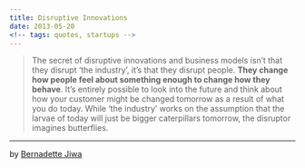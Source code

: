 ```yaml
---
title: Disruptive Innovations
date: 2013-05-20
<!-- tags: quotes, startups -->
---
```


> The secret of disruptive innovations and business models isn’t that they disrupt ‘the industry’, it’s that they disrupt people. __They change how people feel about something enough to change how they behave__. It’s entirely possible to look into the future and think about how your customer might be changed tomorrow as a result of what you do today. While ‘the industry’ works on the assumption that the larvae of today will just be bigger caterpillars tomorrow, the disruptor imagines butterflies.

---

by [Bernadette Jiwa](http://thestoryoftelling.com/secret-disruptive-innovations/)
